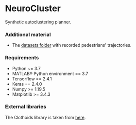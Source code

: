 # NeuroCluster
Synthetic autoclustering planner.

### Additional material
- The [datasets folder](https://drive.google.com/drive/folders/1yMRidMj1xIcS-3JLBKaCE-yl1Wg21cEJ?usp=sharing) with recorded pedestrians' trajectories.

### Requirements
- Python ~= 3.7
- MATLAB® Python environment == 3.7
- Tensorflow == 2.4.1
- Keras == 2.4.0
- Numpy >= 1.19.5
- Matplotlib >= 3.4.3

### External libraries
The Clothoids library is taken from [here](https://github.com/ebertolazzi/Clothoids).